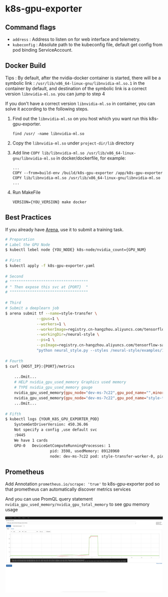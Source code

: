 # k8s-gpu-exporter

## Command flags
 - `address` : Address to listen on for web interface and telemetry.
 - `kubeconfig` : Absolute path to the kubeconfig file, default get config from pod binding ServiceAccount.

## Docker Build
Tips :
By default, after the nvidia-docker container is started, there will be a symbolic link : `/usr/lib/x86_64-linux-gnu/libnvidia-ml.so.1` in the container by default, and destination of the symbolic link is a correct version `libnvidia-ml.so`. you can jump to step 4



If you don't have a correct version `libnvidia-ml.so` in container, you can solve it according to the following steps.


1. Find out the `libnvidia-ml.so` on you host which you want run this k8s-gpu-exporter.
    ```shell
    find /usr/ -name libnvidia-ml.so 
    ```
    
2. Copy the `libnvidia-ml.so` under `project-dir/lib` directory

3. Add line `COPY lib/libnvidia-ml.so /usr/lib/x86_64-linux-gnu/libnvidia-ml.so` in docker/dockerfile, for example:
    ```
    ...
    COPY --from=build-env /build/k8s-gpu-exporter /app/k8s-gpu-exporter
    COPY lib/libnvidia-ml.so /usr/lib/x86_64-linux-gnu/libnvidia-ml.so
    ... 
    ```

4. Run MakeFile
    ```shell
    VERSION={YOU_VERSION} make docker 
    ```

## Best Practices

If you already have [Arena](https://github.com/kubeflow/arena), use it to submit a training task.
```bash
# Preparation
# Label the GPU Node
$ kubectl lebel node {YOU_NODE} k8s-node/nvidia_count={GPU_NUM}

# First
$ kubectl apply -f k8s-gpu-exporter.yaml

# Second
# """""""""""""""""""""""""""""""""""
# " Then expose this svc at {PORT}  "
# """""""""""""""""""""""""""""""""""

# Third
# Submit a deeplearn job
$ arena submit tf --name=style-transfer \
              --gpus=1 \
              --workers=1 \
              --workerImage=registry.cn-hangzhou.aliyuncs.com/tensorflow-samples/neural-style:gpu \
              --workingDir=/neural-style \
              --ps=1 \
              --psImage=registry.cn-hangzhou.aliyuncs.com/tensorflow-samples/style-transfer:ps   \
              "python neural_style.py --styles /neural-style/examples/1-style.jpg --iterations 1000"

# Fourth
$ curl {HOST_IP}:{PORT}/metrics
    
    ...Omit...
    # HELP nvidia_gpu_used_memory Graphics used memory 
    # TYPE nvidia_gpu_used_memory gauge
    nvidia_gpu_used_memory{gpu_node="dev-ms-7c22",gpu_pod_name="",minor_number="0",name="GeForce GTX 1660 SUPER",namepace_name="",uuid="GPU-a1460327-d919-1478-a68f-ef4cbb8515ac"} 3.0769152e+08
    nvidia_gpu_used_memory{gpu_node="dev-ms-7c22",gpu_pod_name="style-transfer-worker-0",minor_number="0",name="GeForce GTX 1660 SUPER",namepace_name="default",uuid="GPU-a1460327-d919-1478-a68f-ef4cbb8515ac"} 8.912896e+07
    ...Omit...

# Fifth
$ kubectl logs {YOUR_K8S_GPU_EXPORTER_POD}
    SystemGetDriverVersion: 450.36.06
    Not specify a config ,use default svc
    :9445
    We have 1 cards
    GPU-0   DeviceGetComputeRunningProcesses: 1
                    pid: 3598, usedMemory: 89128960 
                    node: dev-ms-7c22 pod: style-transfer-worker-0, pid: 3598 usedMemory: 89128960 
```



## Prometheus
Add Annotation `prometheus.io/scrape: 'true'` to k8s-gpu-exporter pod so that prometheus can automatically discover metrics services

And you can use PromQL query statement `nvidia_gpu_used_memory/nvidia_gpu_total_memory` to see gpu memory usage


![gpu_memory_usage](.github/image/gpu_memory_usage.png)

